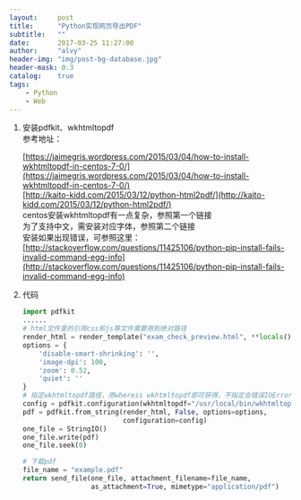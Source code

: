 ```yaml
---
layout:     post
title:      "Python实现网页导出PDF"
subtitle:   ""
date:       2017-03-25 11:27:00
author:     "alvy"
header-img: "img/post-bg-database.jpg"
header-mask: 0.3
catalog:    true
tags:
    - Python
    - Web
---
```


1. 安装pdfkit、wkhtmltopdf    
   参考地址：

   [https://jaimegris.wordpress.com/2015/03/04/how-to-install-wkhtmltopdf-in-centos-7-0/](https://jaimegris.wordpress.com/2015/03/04/how-to-install-wkhtmltopdf-in-centos-7-0/)    
   [http://kaito-kidd.com/2015/03/12/python-html2pdf/](http://kaito-kidd.com/2015/03/12/python-html2pdf/)    
   centos安装wkhtmltopdf有一点复杂，参照第一个链接    
   为了支持中文，需安装对应字体，参照第二个链接    
   安装如果出现错误，可参照这里：    [http://stackoverflow.com/questions/11425106/python-pip-install-fails-invalid-command-egg-info](http://stackoverflow.com/questions/11425106/python-pip-install-fails-invalid-command-egg-info)    

2. 代码

   ```python
   import pdfkit
   ......
   # html文件里的引用css和js等文件需要用到绝对路径
   render_html = render_template("exam_check_preview.html", **locals())
   options = {
       'disable-smart-shrinking': '',
       'image-dpi': 100,
       'zoom': 0.52,
       'quiet': ''
   }
   # 指定wkhtmltopdf路径，用whereis wkhtmltopdf即可获得，不指定会错误IOError: No wkhtmltopdf executable found
   config = pdfkit.configuration(wkhtmltopdf="/usr/local/bin/wkhtmltopdf")
   pdf = pdfkit.from_string(render_html, False, options=options,
                            configuration=config)
   one_file = StringIO()
   one_file.write(pdf)
   one_file.seek(0)

   # 下载pdf
   file_name = "example.pdf"
   return send_file(one_file, attachment_filename=file_name,
                    as_attachment=True, mimetype="application/pdf")

   ```